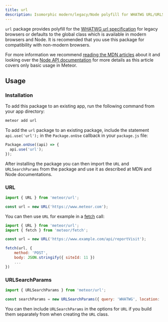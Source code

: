 ```yaml
---
title: url
description: Isomorphic modern/legacy/Node polyfill for WHATWG URL/URLSearchParams.
---
```


`url` package provides polyfill for the [WHATWG url specification](https://url.spec.whatwg.org/) for legacy browsers or defaults to the global class which is available in modern browsers and Node. It is recomended that you use this package for compatibility with non-modern browsers.

For more information we recommend [reading the MDN articles](https://developer.mozilla.org/en-US/docs/Web/API/Fetch_API) about it and looking over the [Node API documentation](https://nodejs.org/api/url.html#url_the_whatwg_url_api) for more details as this article covers only basic usage in Meteor.


## Usage
### Installation
To add this package to an existing app, run the following command from
your app directory:

```bash
meteor add url
```

To add the `url` package to an existing package, include the
statement `api.use('url');` in the `Package.onUse` callback in your
`package.js` file:

```js
Package.onUse((api) => {
  api.use('url');
});
```

After installing the package you can then import the `URL` and `URLSearchParams` from the package and use it as described at MDN and Node documentations.

### URL
```js
import { URL } from 'meteor/url';

const url = new URL('https://www.meteor.com');
```

You can then use `URL` for example in a [fetch](/packages/fetch) call:
```js
import { URL } from 'meteor/url';
import { fetch } from 'meteor/fetch';

const url = new URL('https://www.example.com/api/reportVisit');

fetch(url, {
    method: 'POST',
    body: JSON.stringify({ siteId: 11 })
    ...
})

```


### URLSearchParams
```js
import { URLSearchParams } from 'meteor/url';

const searchParams = new URLSearchParams({ query: 'WHATWG', location: 'MDN' })
```

You can then include `URLSearchParams` in the options for `URL` if you build them separately from when creating the `URL` class.



